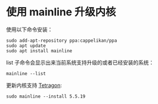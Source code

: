 # 使用 mainline 升级内核


使用以下命令安装：

```console
sudo add-apt-repository ppa:cappelikan/ppa
sudo apt update
sudo apt install mainline
```

list 子命令会显示出来当前系统支持升级的或者已经安装的系统：

```console
mainline --list
```

更新内核支持 [Tetragon](https://github.com/cilium/tetragon):
```console
sudo mainline --install 5.5.19
```
